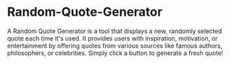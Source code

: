 # Random-Quote-Generator
A Random Quote Generator is a tool that displays a new, randomly selected quote each time it's used. It provides users with inspiration, motivation, or entertainment by offering quotes from various sources like famous authors, philosophers, or celebrities. Simply click a button to generate a fresh quote!
